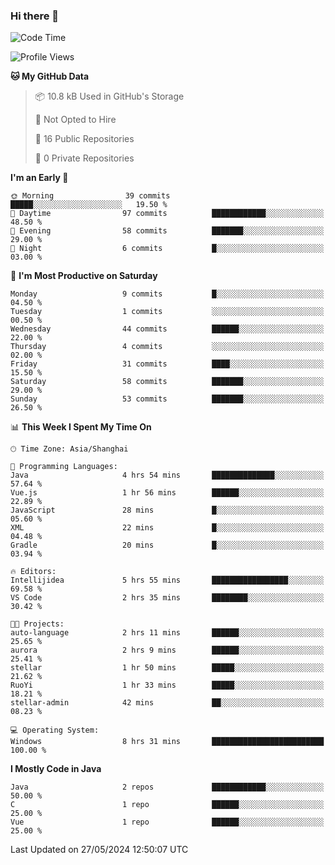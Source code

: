 ### Hi there 👋
<!--START_SECTION:waka-->
![Code Time](http://img.shields.io/badge/Code%20Time-340%20hrs%2058%20mins-blue)

![Profile Views](http://img.shields.io/badge/Profile%20Views-0-blue)

**🐱 My GitHub Data** 

> 📦 10.8 kB Used in GitHub's Storage 
 > 
> 🚫 Not Opted to Hire
 > 
> 📜 16 Public Repositories 
 > 
> 🔑 0 Private Repositories 
 > 
**I'm an Early 🐤** 

```text
🌞 Morning                39 commits          █████░░░░░░░░░░░░░░░░░░░░   19.50 % 
🌆 Daytime                97 commits          ████████████░░░░░░░░░░░░░   48.50 % 
🌃 Evening                58 commits          ███████░░░░░░░░░░░░░░░░░░   29.00 % 
🌙 Night                  6 commits           █░░░░░░░░░░░░░░░░░░░░░░░░   03.00 % 
```
📅 **I'm Most Productive on Saturday** 

```text
Monday                   9 commits           █░░░░░░░░░░░░░░░░░░░░░░░░   04.50 % 
Tuesday                  1 commits           ░░░░░░░░░░░░░░░░░░░░░░░░░   00.50 % 
Wednesday                44 commits          ██████░░░░░░░░░░░░░░░░░░░   22.00 % 
Thursday                 4 commits           ░░░░░░░░░░░░░░░░░░░░░░░░░   02.00 % 
Friday                   31 commits          ████░░░░░░░░░░░░░░░░░░░░░   15.50 % 
Saturday                 58 commits          ███████░░░░░░░░░░░░░░░░░░   29.00 % 
Sunday                   53 commits          ███████░░░░░░░░░░░░░░░░░░   26.50 % 
```


📊 **This Week I Spent My Time On** 

```text
🕑︎ Time Zone: Asia/Shanghai

💬 Programming Languages: 
Java                     4 hrs 54 mins       ██████████████░░░░░░░░░░░   57.64 % 
Vue.js                   1 hr 56 mins        ██████░░░░░░░░░░░░░░░░░░░   22.89 % 
JavaScript               28 mins             █░░░░░░░░░░░░░░░░░░░░░░░░   05.60 % 
XML                      22 mins             █░░░░░░░░░░░░░░░░░░░░░░░░   04.48 % 
Gradle                   20 mins             █░░░░░░░░░░░░░░░░░░░░░░░░   03.94 % 

🔥 Editors: 
Intellijidea             5 hrs 55 mins       █████████████████░░░░░░░░   69.58 % 
VS Code                  2 hrs 35 mins       ████████░░░░░░░░░░░░░░░░░   30.42 % 

🐱‍💻 Projects: 
auto-language            2 hrs 11 mins       ██████░░░░░░░░░░░░░░░░░░░   25.65 % 
aurora                   2 hrs 9 mins        ██████░░░░░░░░░░░░░░░░░░░   25.41 % 
stellar                  1 hr 50 mins        █████░░░░░░░░░░░░░░░░░░░░   21.62 % 
RuoYi                    1 hr 33 mins        █████░░░░░░░░░░░░░░░░░░░░   18.21 % 
stellar-admin            42 mins             ██░░░░░░░░░░░░░░░░░░░░░░░   08.23 % 

💻 Operating System: 
Windows                  8 hrs 31 mins       █████████████████████████   100.00 % 
```

**I Mostly Code in Java** 

```text
Java                     2 repos             ████████████░░░░░░░░░░░░░   50.00 % 
C                        1 repo              ██████░░░░░░░░░░░░░░░░░░░   25.00 % 
Vue                      1 repo              ██████░░░░░░░░░░░░░░░░░░░   25.00 % 
```




 Last Updated on 27/05/2024 12:50:07 UTC
<!--END_SECTION:waka-->
<!--
**0Cherish/0Cherish** is a ✨ _special_ ✨ repository because its `README.md` (this file) appears on your GitHub profile.

Here are some ideas to get you started:

- 🔭 I’m currently working on ...
- 🌱 I’m currently learning ...
- 👯 I’m looking to collaborate on ...
- 🤔 I’m looking for help with ...
- 💬 Ask me about ...
- 📫 How to reach me: ...
- 😄 Pronouns: ...
- ⚡ Fun fact: ...
-->

